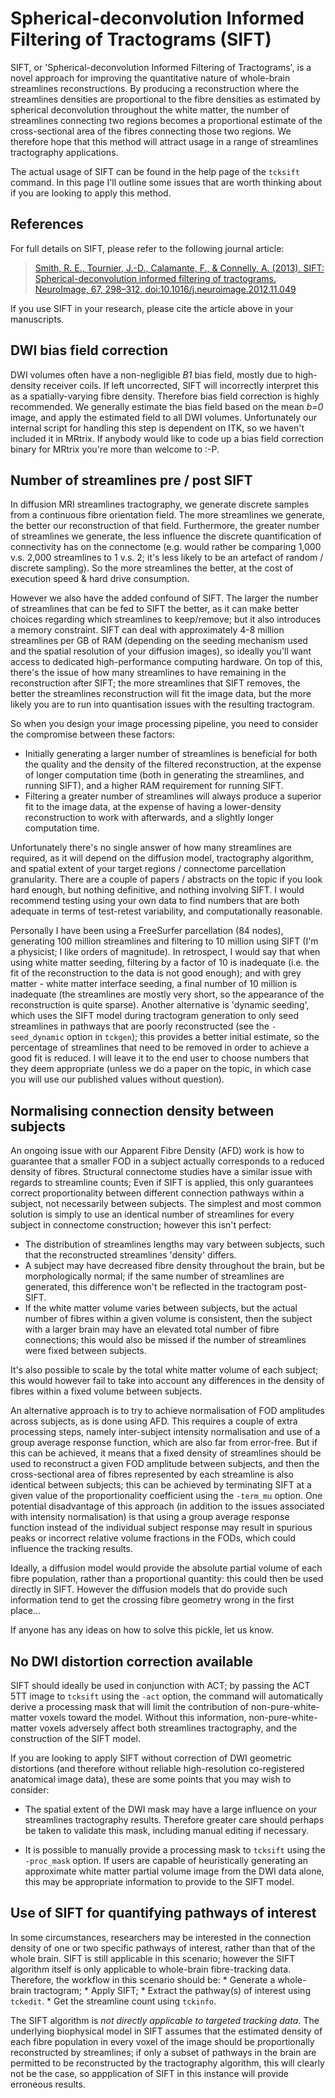 # Spherical-deconvolution Informed Filtering of Tractograms (SIFT)

SIFT, or 'Spherical-deconvolution Informed Filtering of Tractograms', is a novel approach for improving the quantitative nature of whole-brain streamlines reconstructions. By producing a reconstruction where the streamlines densities are proportional to the fibre densities as estimated by spherical deconvolution throughout the white matter, the number of streamlines connecting two regions becomes a proportional estimate of the cross-sectional area of the fibres connecting those two regions. We therefore hope that this method will attract usage in a range of streamlines tractography applications.

The actual usage of SIFT can be found in the help page of the `tcksift` command. In this page I'll outline some issues that are worth thinking about if you are looking to apply this method. 

## References

For full details on SIFT, please refer to the following journal article:

> [Smith, R. E., Tournier, J.-D., Calamante, F., & Connelly, A. (2013). SIFT: Spherical-deconvolution informed filtering of tractograms. NeuroImage, 67, 298–312. doi:10.1016/j.neuroimage.2012.11.049](http://www.ncbi.nlm.nih.gov/pubmed/23238430)

If you use SIFT in your research, please cite the article above in your manuscripts.

## DWI bias field correction

DWI volumes often have a non-negligible _B1_ bias field, mostly due to high-density receiver coils. If left uncorrected, SIFT will incorrectly interpret this as a spatially-varying fibre density. Therefore bias field correction is highly recommended. We generally estimate the bias field based on the mean _b=0_ image, and apply the estimated field to all DWI volumes. Unfortunately our internal script for handling this step is dependent on ITK, so we haven't included it in MRtrix. If anybody would like to code up a bias field correction binary for MRtrix you're more than welcome to  :-P.

## Number of streamlines pre / post SIFT

In diffusion MRI streamlines tractography, we generate discrete samples from a continuous fibre orientation field. The more streamlines we generate, the better our reconstruction of that field. Furthermore, the greater number of streamlines we generate, the less influence the discrete quantification of connectivity has on the connectome (e.g. would rather be comparing 1,000 v.s. 2,000 streamlines to 1 v.s. 2; it's less likely to be an artefact of random / discrete sampling). So the more streamlines the better, at the cost of execution speed & hard drive consumption.

However we also have the added confound of SIFT. The larger the number of streamlines that can be fed to SIFT the better, as it can make better choices regarding which streamlines to keep/remove; but it also introduces a memory constraint. SIFT can deal with approximately 4-8 million streamlines per GB of RAM (depending on the seeding mechanism used and the spatial resolution of your diffusion images), so ideally you'll want access to dedicated high-performance computing hardware. On top of this, there's the issue of how many streamlines to have remaining in the reconstruction after SIFT; the more streamlines that SIFT removes, the better the streamlines reconstruction will fit the image data, but the more likely you are to run into quantisation issues with the resulting tractogram.

So when you design your image processing pipeline, you need to consider the compromise between these factors:

* Initially generating a larger number of streamlines is beneficial for both the quality and the density of the filtered reconstruction, at the expense of longer computation time (both in generating the streamlines, and running SIFT), and a higher RAM requirement for running SIFT.
* Filtering a greater number of streamlines will always produce a superior fit to the image data, at the expense of having a lower-density reconstruction to work with afterwards, and a slightly longer computation time.

Unfortunately there's no single answer of how many streamlines are required, as it will depend on the diffusion model, tractography algorithm, and spatial extent of your target regions / connectome parcellation granularity. There are a couple of papers / abstracts on the topic if you look hard enough, but nothing definitive, and nothing involving SIFT. I would recommend testing using your own data to find numbers that are both adequate in terms of test-retest variability, and computationally reasonable.

Personally I have been using a FreeSurfer parcellation (84 nodes), generating 100 million streamlines and filtering to 10 million using SIFT (I'm a physicist; I like orders of magnitude). In retrospect, I would say that when using white matter seeding, filtering by a factor of 10 is inadequate (i.e. the fit of the reconstruction to the data is not good enough); and with grey matter - white matter interface seeding, a final number of 10 million is inadequate (the streamlines are mostly very short, so the appearance of the reconstruction is quite sparse). Another alternative is 'dynamic seeding', which uses the SIFT model during tractogram generation to only seed streamlines in pathways that are poorly reconstructed (see the `-seed_dynamic` option in `tckgen`); this provides a better initial estimate, so the percentage of streamlines that need to be removed in order to achieve a good fit is reduced. I will leave it to the end user to choose numbers that they deem appropriate (unless we do a paper on the topic, in which case you will use our published values without question).

## Normalising connection density between subjects

An ongoing issue with our Apparent Fibre Density (AFD) work is how to guarantee that a smaller FOD in a subject actually corresponds to a reduced density of fibres. Structural connectome studies have a similar issue with regards to streamline counts; Even if SIFT is applied, this only guarantees correct proportionality between different connection pathways within a subject, not necessarily between subjects. The simplest and most common solution is simply to use an identical number of streamlines for every subject in connectome construction; however this isn't perfect:

- The distribution of streamlines lengths may vary between subjects, such that the reconstructed streamlines 'density' differs.
- A subject may have decreased fibre density throughout the brain, but be morphologically normal; if the same number of streamlines are generated, this difference won't be reflected in the tractogram post-SIFT.
- If the white matter volume varies between subjects, but the actual number of fibres within a given volume is consistent, then the subject with a larger brain may have an elevated total number of fibre connections; this would also be missed if the number of streamlines were fixed between subjects.

It's also possible to scale by the total white matter volume of each subject; this would however fail to take into account any differences in the density of fibres within a fixed volume between subjects.

An alternative approach is to try to achieve normalisation of FOD amplitudes across subjects, as is done using AFD. This requires a couple of extra processing steps, namely inter-subject intensity normalisation and use of a group average response function, which are also far from error-free. But if this can be achieved, it means that a fixed density of streamlines should be used to reconstruct a given FOD amplitude between subjects, and then the cross-sectional area of fibres represented by each streamline is also identical between subjects; this can be achieved by terminating SIFT at a given value of the proportionality coefficient using the `-term_mu` option. One potential disadvantage of this approach (in addition to the issues associated with intensity normalisation) is that using a group average response function instead of the individual subject response may result in spurious peaks or incorrect relative volume fractions in the FODs, which could influence the tracking results.

Ideally, a diffusion model would provide the absolute partial volume of each fibre population, rather than a proportional quantity: this could then be used directly in SIFT. However the diffusion models that do provide such information tend to get the crossing fibre geometry wrong in the first place...

If anyone has any ideas on how to solve this pickle, let us know.

## No DWI distortion correction available

SIFT should ideally be used in conjunction with ACT; by passing the ACT 5TT image to `tcksift` using the `-act` option, the command will automatically derive a processing mask that will limit the contribution of non-pure-white-matter voxels toward the model. Without this information, non-pure-white-matter voxels adversely affect both streamlines tractography, and the construction of the SIFT model.

If you are looking to apply SIFT without correction of DWI geometric distortions (and therefore without reliable high-resolution co-registered anatomical image data), these are some points that you may wish to consider:

* The spatial extent of the DWI mask may have a large influence on your streamlines tractography results. Therefore greater care should perhaps be taken to validate this mask, including manual editing if necessary.

* It is possible to manually provide a processing mask to `tcksift` using the `-proc_mask` option. If users are capable of heuristically generating an approximate white matter partial volume image from the DWI data alone, this may be appropriate information to provide to the SIFT model.

## Use of SIFT for quantifying pathways of interest

In some circumstances, researchers may be interested in the connection density of one or two specific pathways of interest, rather than that of the whole brain. SIFT is still applicable in this scenario; however the SIFT algorithm itself is only applicable to whole-brain fibre-tracking data. Therefore, the workflow in this scenario should be: * Generate a whole-brain tractogram; * Apply SIFT; * Extract the pathway(s) of interest using `tckedit`. * Get the streamline count using `tckinfo`.

The SIFT algorithm is _not directly applicable to targeted tracking data_. The underlying biophysical model in SIFT assumes that the estimated density of each fibre population in every voxel of the image should be proportionally reconstructed by streamlines; if only a subset of pathways in the brain are permitted to be reconstructed by the tractography algorithm, this will clearly not be the case, so appplication of SIFT in this instance will provide erroneous results.

